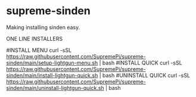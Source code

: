 # supreme-sinden
Making installing sinden easy.

ONE LINE INSTALLERS

#INSTALL MENU
curl -sSL https://raw.githubusercontent.com/SupremePi/supreme-sinden/main/setup-lightgun-menu.sh | bash
#INSTALL QUICK
curl -sSL https://raw.githubusercontent.com/SupremePi/supreme-sinden/main/install-lightgun-quick.sh | bash
#UNINSTALL QUICK
curl -sSL https://raw.githubusercontent.com/SupremePi/supreme-sinden/main/uninstall-lightgun-quick.sh | bash

